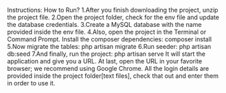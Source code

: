 Instructions: How to Run?
1.After you finish downloading the project, unzip the project file.
2.Open the project folder, check for the env file and update the database credentials.
3.Create a MySQL database with the name provided inside the env file.
4.Also, open the project in the Terminal or Command Prompt.
   Install the composer dependencies: composer install
5.Now migrate the tables: php artisan migrate
6.Run seeder: php artisan db:seed
7.And finally, run the project: php artisan serve
It will start the application and give you a URL.
At last, open the URL in your favorite browser; we recommend using Google Chrome.
All the login details are provided inside the project folder[text files], check that out and enter them in order to use it.
